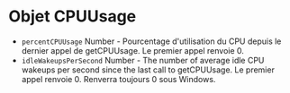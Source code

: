 # Objet CPUUsage

* `percentCPUUsage` Number - Pourcentage d'utilisation du CPU depuis le dernier appel de getCPUUsage. Le premier appel renvoie 0.
* `idleWakeupsPerSecond` Number - The number of average idle CPU wakeups per second since the last call to getCPUUsage. Le premier appel renvoie 0. Renverra toujours 0 sous Windows.
